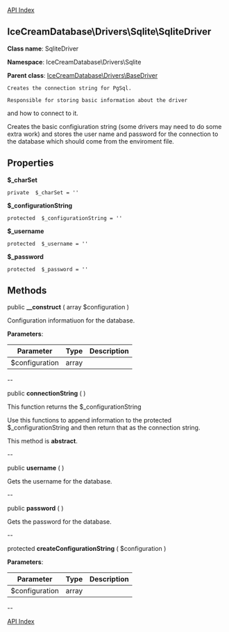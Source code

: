 [API Index](ApiIndex.md)


IceCreamDatabase\Drivers\Sqlite\SqliteDriver
---------------


**Class name**: SqliteDriver

**Namespace**: IceCreamDatabase\Drivers\Sqlite


**Parent class**: [IceCreamDatabase\Drivers\BaseDriver](IceCreamDatabase-Drivers-BaseDriver.md)





    Creates the connection string for PgSql.

    Responsible for storing basic information about the driver
and how to connect to it.

Creates the basic configiuration string (some drivers may need to do some extra work)
and stores the user name and password for the connection to the database which should
come from the enviroment file.





Properties
----------


**$_charSet**





    private  $_charSet = ''






**$_configurationString**





    protected  $_configurationString = ''






**$_username**





    protected  $_username = ''






**$_password**





    protected  $_password = ''






Methods
-------


public **__construct** ( array $configuration )


Configuration informatiuon for the database.








**Parameters**:

| Parameter | Type | Description |
|-----------|------|-------------|
| $configuration | array |  |

--

public **connectionString** (  )


This function returns the $_configurationString

Use this functions to append information to the protected $_configurationString
and then return that as the connection string.


This method is **abstract**.




--

public **username** (  )


Gets the username for the database.








--

public **password** (  )


Gets the password for the database.








--

protected **createConfigurationString** (  $configuration )











**Parameters**:

| Parameter | Type | Description |
|-----------|------|-------------|
| $configuration | array |  |

--

[API Index](ApiIndex.md)
